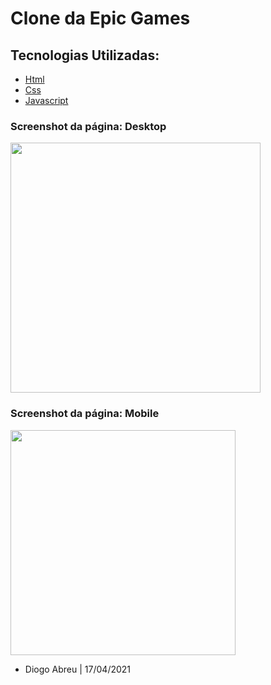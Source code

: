 # Clone da Epic Games

## Tecnologias Utilizadas:
- [Html](https://developer.mozilla.org/en-US/docs/Web/HTML)
- [Css](https://developer.mozilla.org/en-US/docs/Web/CSS)
- [Javascript](https://developer.mozilla.org/en-US/docs/Web/JavaScript)

### Screenshot da página: Desktop
<div style="display: flex; flex-direction: 'column'; align-items: 'center';">
    <img src="https://prnt.sc/11ld08z" width="400px">
</div>

### Screenshot da página: Mobile
<div style="display: flex;">
    <img src="https://prnt.sc/11ld26n" width="360">
</div>

- Diogo Abreu | 17/04/2021

